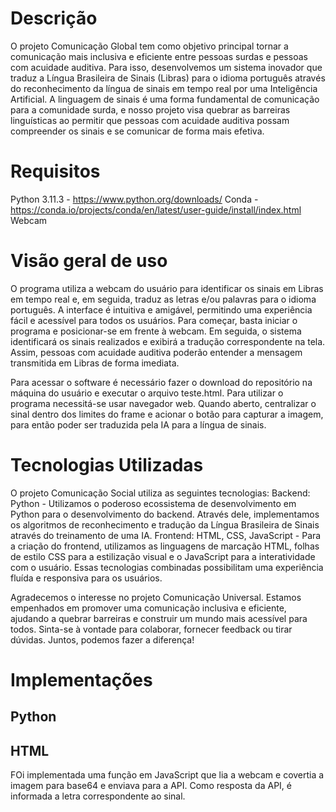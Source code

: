 # Descrição
O projeto Comunicação Global tem como objetivo principal tornar a comunicação mais inclusiva e eficiente entre pessoas surdas e pessoas com acuidade auditiva. Para isso, desenvolvemos um sistema inovador que traduz a Língua Brasileira de Sinais (Libras) para o idioma português através do reconhecimento da língua de sinais em tempo real por uma Inteligência Artificial.
A linguagem de sinais é uma forma fundamental de comunicação para a comunidade surda, e nosso projeto visa quebrar as barreiras linguísticas ao permitir que pessoas com acuidade auditiva possam compreender os sinais e se comunicar de forma mais efetiva.


# Requisitos 
Python 3.11.3 - https://www.python.org/downloads/
Conda - https://conda.io/projects/conda/en/latest/user-guide/install/index.html
Webcam


# Visão geral de uso
O programa utiliza a webcam do usuário para identificar os sinais em Libras em tempo real e, em seguida, traduz as letras e/ou palavras para o idioma português. A interface é intuitiva e amigável, permitindo uma experiência fácil e acessível para todos os usuários.
Para começar, basta iniciar o programa e posicionar-se em frente à webcam. Em seguida, o sistema identificará os sinais realizados e exibirá a tradução correspondente na tela. Assim, pessoas com acuidade auditiva poderão entender a mensagem transmitida em Libras de forma imediata.

Para acessar o software é necessário fazer o download do repositório na máquina do usuário e executar o arquivo teste.html. Para utilizar o programa necessitá-se usar navegador web. Quando aberto, centralizar o sinal dentro dos limites do frame e acionar o botão para capturar a imagem, para então poder ser traduzida pela IA para a língua de sinais. 


# Tecnologias Utilizadas       
O projeto Comunicação Social utiliza as seguintes tecnologias:
Backend: Python - Utilizamos o poderoso ecossistema de desenvolvimento em Python para o desenvolvimento do backend. Através dele, implementamos os algoritmos de reconhecimento e tradução da Língua Brasileira de Sinais através do treinamento de uma IA.
Frontend: HTML, CSS, JavaScript - Para a criação do frontend, utilizamos as linguagens de marcação HTML, folhas de estilo CSS para a estilização visual e o JavaScript para a interatividade com o usuário. Essas tecnologias combinadas possibilitam uma experiência fluída e responsiva para os usuários.


Agradecemos o interesse no projeto Comunicação Universal. Estamos empenhados em promover uma comunicação inclusiva e eficiente, ajudando a quebrar barreiras e construir um mundo mais acessível para todos. Sinta-se à vontade para colaborar, fornecer feedback ou tirar dúvidas. Juntos, podemos fazer a diferença!

# Implementações
## Python

## HTML
FOi implementada uma função em JavaScript que lia a webcam e covertia a imagem para base64 e enviava para a API. Como resposta da API, é informada a letra correspondente ao sinal.
